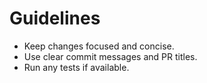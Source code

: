 # Guidelines

- Keep changes focused and concise.
- Use clear commit messages and PR titles.
- Run any tests if available.

